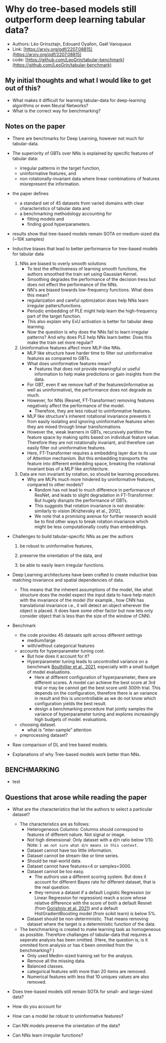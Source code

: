 # Why do tree-based models still outperform deep learning tabular data? 

- Authors:  Léo Grinsztajn,  Edouard Oyallon,  Gaël Varoquaux
- Link: [https://arxiv.org/pdf/2207.08815](https://arxiv.org/pdf/2207.08815)
- code: [https://github.com/LeoGrin/tabular-benchmark](https://github.com/LeoGrin/tabular-benchmark)

## My initial thoughts and what I would like to get out of this? 

- What makes it difficult for learning tabular-data for deep-learning algorithms or even Neural Networks? 
- What is the correct way for benchmarking? 

## Notes on the paper

- There are benchmarks for Deep Learning, however not much for tabular-data. 
- The superiority of GBTs over NNs is explained by specific features of tabular data: 
    - irregular patterns in the target function, 
    - uninformative features, and 
    - non rotationally-invariant data where linear combinations of features misrepresent the information.
- the paper defines 
    - a standard set of 45 datasets from varied domains with  clear characteristics of tabular data and 
    - a benchmarking methodology accounting for 
        - fitting models and 
        - finding good hyperparameters. 
- results show that tree-based models remain SOTA on medium-sized dta (~10K samples)
- Inductive biases that lead to better performance for tree-based models for tabular data
    1. NNs are biased to overly smooth solutions
        - To test the effectiveness of learning smooth functions, the authors smoothed the train set using Gaussian Kernel.  
        - Smoothing degrades the performance of the decision tress but does not effect the performance of the NNs. 
        - NN's are biased towards low-frequency functions. What does this mean? 
        - regularization and careful optimization does help NNs learn irregular patters/functions.
        - Periodic embedding of PLE might help learn the high-frequency part of the target function. 
        - This also explain why ExU activation is better for tabular deep learning. 
        - Now the question is why does the NNs fail to learn irregular patterns? And why does PLE help NNs learn better. Does this make the train set more regular? 
    2. Uninformative features affect more MLP-like NNs.
        - MLP like structure have harder time to filter out uninformative features as compared to GBTs. 
        - What does uninformative features mean? 
            - Features that does not provide meaningful or useful information to help make predictions or gain insights from the data.
        - For GBT, even if we remove half of the features(informative as well as uninformative), the performance does not degrade as much. 
        - However, for NNs (Resnet, FT-Transformer) removing features negatively affect the performance of the model. 
            - Therefore, they are less robust to uninformative features. 
        - MLP like structure's inherent rotational invariance prevents it from easily isolating and ignoring uninformative features when they are mixed through linear transformations. 
        - However the, weak learners in GBTs, recursively partition the feature space by making splits based on individual feature value. Therefore they are not rotationally invariant, and therefore can easily filter out uninformative features. 
        - Here, FT-Transformer requires a embedding layer due to its use of Attention mechanism. But this embedding transports the feature into different embedding space, breaking the rotational invariant bias of a MLP like architecture. 
    3. Data are non invariant by rotation, so should be learning procedures. 
        - Why are MLPs much more hindered by uninformative features, compared to other models?
            - Random has not lead to much difference in performance of ResNet,  and leads to slight degradation in FT-Transformer. But hugely disrupts the performance of GBTs. 
            - This suggests that rotation invariance is not desirable: similarly to vision [Krizhevsky et al., 2012],
            - We note that a promising avenue for further research would be to find other ways to break rotation invariance which might be less computationally costly than embeddings. 

- Challenges to build tabular-specific NNs as per the authors
    1. be robust to uninformative  features, 
         
    2. preserve the orientation of the data, and 
        
    3. be able to easily learn irregular functions. 

- Deep Learning architectures have been crafted to create inductive bias matching invariance and spatial dependencies of data. 
    - This means that the inherent assumptions of the model, like what structure does the model expect the input data to have help match with the invariance of the model (for example., how CNN has translational invariance i.e., it will detect an object wherever the object is placed. It does have some other factor but now lets only consider object that is less than the size of the window of CNN). 
- Benchmark
    - the code provides 45 datasets split across different settings
        - medium/large
        - with/without categorical features
    - accounts for hyperparameter tuning cost. 
        - But how does it account for it? 
        - Hyperparameter tuning leads to uncontrolled variance on a benchmark [Bouthillier et al., 2021](https://arxiv.org/pdf/2103.03098), especially with a small budget of model evaluations.
            - Here at different configuration of hyperparameter, there are different scores. A model can achieve the best score at 3rd trial or may be cannot get the best score until 300th trial. This depends on the configuration, therefore there is an variance in result and this is uncontrollable as we do not know which configuration yields the best result. 
            - design a benchmarking procedure that jointly samples the variance of hyperparameter tuning and explores increasingly high budgets of model.
 evaluations.
    - choosing dataset.
        - what is “inter-sample” attention
    - preprocessing dataset?
- Raw comparison of DL and tree based models.
- Explanations of why Tree-based models work better than NNs.


## BENCHMARKING
- test


## Questions that arose while reading the paper

- What are the characteristics that let the authors to select a particular dataset? 
    - The characteristics are as follows:    
        - Heterogeneous Columns: Columns should correspond to features of different nature. Not signal or image. 
        - Not high dimensional: Only dataset with a d/n ratio below 1/10. Note: `I am not sure what d/n means in this context`. 
        - Dataset cannot have too little information. 
        - Dataset cannot be stream-like or time series. 
        - Should be real-world data. 
        - Dataset cannot have features<4 or samples<3000. 
        - Dataset cannot be too easy.  
            - The authors use a different scoring system. But does it account for different Bayes rate for different dataset, that is the real question. 
            - they remove a dataset if a default  Logistic Regression (or Linear Regression for regression) reach a score whose relative difference  with the score of both a default Resnet (from  [Gorishniy et al. 2021](arXiv:2106.11959)) and a default HistGradientBoosting model (from scikit learn) is below 5%. 
        - Dataset should be non-deterministic. That means removing dataset where the target is a deterministic function of the data. 
    - The benchmarking is created to make learning task as homogeneous as possible. Therefore challanges of tabular-data that requires a seperate analysis has been omitted. (Here, the question is, is it ommited form analysis or has it been ommited from the benchmarking? )
        - Only used Medim-sized training set for the analysis. 
        - Remove all the missing data. 
        - Balanced classes. 
        - categorical features with more than 20 items are removed. 
        - Numerical features with less that 10 uniques values are also removed. 

- Does tree-based models still remain SOTA for small- and large-sized data? 

- How do you account for 

- How can a model be robust to uninformative features?

- Can NN models preserve the orientation of the data? 

- Can NNs learn irregular functions?